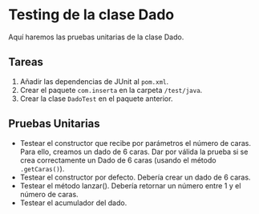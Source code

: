 # Testing de la clase Dado

Aquí haremos las pruebas unitarias de la clase Dado.

## Tareas

1. Añadir las dependencias de JUnit al ``pom.xml``.
2. Crear el paquete `com.inserta` en la carpeta `/test/java`.
3. Crear la clase ``DadoTest`` en el paquete anterior.

## Pruebas Unitarias

- Testear el constructor que recibe por parámetros el número de caras. Para ello, creamos un dado de 6 caras. Dar por válida la prueba si se crea correctamente un Dado de 6 caras (usando el método ``.getCaras()``).
- Testear el constructor por defecto. Debería crear un dado de 6 caras.
- Testear el método lanzar(). Debería retornar un número entre 1 y el número de caras.
- Testear el acumulador del dado. 
